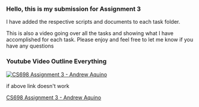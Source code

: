 ### Hello, this is my submission for Assignment 3
I have added the respective scripts and documents to each task folder. 

This is also a video going over all the tasks and showing what I have accomplished for each task. Please enjoy and feel free to let me know if you have any questions 


### Youtube Video Outline Everything

[![CS698 Assignment 3 - Andrew Aquino](https://img.youtube.com/vi/fGECvGFa-sI/0.jpg)](https://www.youtube.com/watch?v=fGECvGFa-sI)

if above link doesn't work 


[CS698 Assignment 3 - Andrew Aquino](https://www.youtube.com/watch?v=fGECvGFa-sI)
